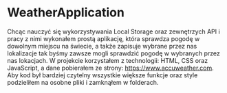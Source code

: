 # WeatherApplication
Chcąc nauczyć się wykorzystywania Local Storage oraz zewnętrzych API i pracy z nimi wykonałem prostą aplikację, która sprawdza pogodę w dowolnym miejscu na świecie, a także zapisuje wybrane przez nas lokalizacje tak byśmy zawsze mogli sprawdzić pogodę w wybranych przez nas lokacjach. W projekcie korzystałem z technologii: HTML, CSS oraz JavaScript, a dane pobierałem ze strony: https://www.accuweather.com.
Aby kod był bardziej czytelny wszystkie większe funkcje oraz style podzieliłem na osobne pliki i zamknąłem w folderach.
